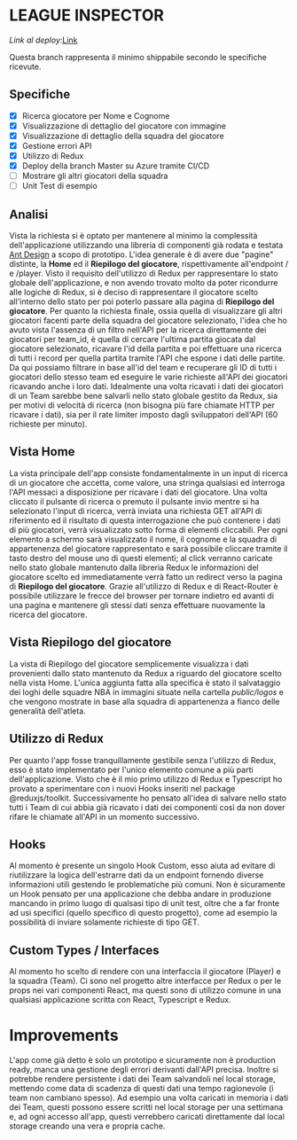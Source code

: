 # LEAGUE INSPECTOR
_Link al deploy:_[Link](https://gray-ocean-0148f5303.azurestaticapps.net)

Questa branch rappresenta il minimo shippabile secondo le specifiche ricevute.

## Specifiche

- [x] Ricerca giocatore per Nome e Cognome
- [x] Visualizzazione di dettaglio del giocatore con immagine
- [x] Visualizzazione di dettaglio della squadra del giocatore
- [x] Gestione errori API
- [x] Utilizzo di Redux
- [x] Deploy della branch Master su Azure tramite CI/CD
- [ ] Mostrare gli altri giocatori della squadra
- [ ] Unit Test di esempio 

## Analisi

Vista la richiesta si è optato per mantenere al minimo la complessità dell'applicazione utilizzando una libreria di componenti già rodata e testata [Ant Design](https://ant.design/) a scopo di prototipo. L'idea generale è di avere due "pagine" distinte, la **Home** ed il **Riepilogo del giocatore**, rispettivamente all'endpoint / e /player. Visto il requisito dell'utilizzo di Redux per rappresentare lo stato globale dell'applicazione, e non avendo trovato molto da poter ricondurre alle logiche di Redux, si è deciso di rappresentare il giocatore scelto all'interno dello stato per poi poterlo passare alla pagina di **Riepilogo del giocatore**. Per quanto la richiesta finale, ossia quella di visualizzare gli altri giocatori facenti parte della squadra del giocatore selezionato, l'idea che ho avuto vista l'assenza di un filtro nell'API per la ricerca direttamente dei giocatori per team_id, è quella di cercare l'ultima partita giocata dal giocatore selezionato, ricavare l'id della partita e poi effettuare una ricerca di tutti i record per quella partita tramite l'API che espone i dati delle partite. Da qui possiamo filtrare in base all'id del team e recuperare gli ID di tutti i giocatori dello stesso team ed eseguire le varie richieste all'API dei giocatori ricavando anche i loro dati. Idealmente una volta ricavati i dati dei giocatori di un Team sarebbe bene salvarli nello stato globale gestito da Redux, sia per motivi di velocità di ricerca (non bisogna più fare chiamate HTTP per ricavare i dati), sia per il rate limiter imposto dagli sviluppatori dell'API (60 richieste per minuto).
## Vista Home

La vista principale dell'app consiste fondamentalmente in un input di ricerca di un giocatore che accetta, come valore, una stringa qualsiasi ed interroga l'API messaci a disposizione per ricavare i dati del giocatore. Una volta cliccato il pulsante di ricerca o premuto il pulsante invio mentre si ha selezionato l'input di ricerca, verrà inviata una richiesta GET all'API di riferimento ed il risultato di questa interrogazione che può contenere i dati di più giocatori, verrà visualizzato sotto forma di elementi cliccabili. Per ogni elemento a schermo sarà visualizzato il nome, il cognome e la squadra di appartenenza del giocatore rappresentato e sarà possibile cliccare tramite il tasto destro del mouse uno di questi elementi; al click verranno caricate nello stato globale mantenuto dalla libreria Redux le informazioni del giocatore scelto ed immediatamente verrà fatto un redirect verso la pagina di **Riepilogo del giocatore**. Grazie all'utilizzo di Redux e di React-Router è possibile utilizzare le frecce del browser per tornare indietro ed avanti di una pagina e mantenere gli stessi dati senza effettuare nuovamente la ricerca del giocatore.

## Vista Riepilogo del giocatore

La vista di Riepilogo del giocatore semplicemente visualizza i dati provenienti dallo stato mantenuto da Redux a riguardo del giocatore scelto nella vista Home. L'unica aggiunta fatta alla specifica è stato il salvataggio dei loghi delle squadre NBA in immagini situate nella cartella _public/logos_ e che vengono mostrate in base alla squadra di appartenenza a fianco delle generalità dell'atleta.


## Utilizzo di Redux

Per quanto l'app fosse tranquillamente gestibile senza l'utilizzo di Redux, esso è stato implementato per l'unico elemento comune a più parti dell'applicazione. Visto che è il mio primo utilizzo di Redux e Typescript ho provato a sperimentare con i nuovi Hooks inseriti nel package @reduxjs/toolkit.
Successivamente ho pensato all'idea di salvare nello stato tutti i Team di cui abbia già ricavato i dati dei componenti così da non dover rifare le chiamate all'API in un momento successivo.

## Hooks

Al momento è presente un singolo Hook Custom, esso aiuta ad evitare di riutilizzare la logica dell'estrarre dati da un endpoint fornendo diverse informazioni utili gestendo le problematiche più comuni. Non è sicuramente un Hook pensato per una applicazione che debba andare in produzione mancando in primo luogo di qualsasi tipo di unit test, oltre che a far fronte ad usi specifici (quello specifico di questo progetto), come ad esempio la possibilità di inviare solamente richieste di tipo GET.

## Custom Types / Interfaces

Al momento ho scelto di rendere con una interfaccia il giocatore (Player) e la squadra (Team). Ci sono nel progetto altre interfacce per Redux o per le props nei vari componenti React, ma questi sono di utilizzo comune in una qualsiasi applicazione scritta con React, Typescript e Redux.

# Improvements

L'app come già detto è solo un prototipo e sicuramente non è production ready, manca una gestione degli errori derivanti dall'API precisa. Inoltre si potrebbe rendere persistente i dati dei Team salvandoli nel local storage, mettendo come data di scadenza di questi dati una tempo ragionevole (i team non cambiano spesso). Ad esempio una volta caricati in memoria i dati dei Team, questi possono essere scritti nel local storage per una settimana e, ad ogni accesso all'app, questi verrebbero caricati direttamente dal local storage creando una vera e propria cache.